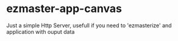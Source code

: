# ezmaster-app-canvas
Just a simple Http Server, usefull if you need to 'ezmasterize' and application with ouput data
